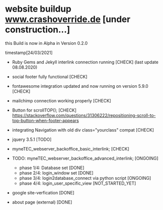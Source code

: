 # website buildup www.crashoverride.de [under construction...]

this Build is now in Alpha in Version 0.2.0

timestamp[24/03/2021]

- Ruby Gems and Jekyll interlink connection running [CHECK] (last update 08.08.2020)

- social footer fully functional [CHECK]

- fontawesome integration updated and now running on version 5.9.0 [CHECK]

- mailchimp connection working properly [CHECK]

- Button for scrollTOP(); [CHECK]
https://stackoverflow.com/questions/31306222/repositioning-scroll-to-top-button-when-footer-appears

- integrating Navigation with old div class="yourclass" compat [CHECK]

- jquery 3.5.1 [TODO]

- myneTEC_webserver_backoffice_basic_interlink; [CHECK]
- TODO: myneTEC_webserver_backoffice_advanced_interlink; [ONGOING] 
   - phase 1/4: Database set [DONE]
   - phase 2/4: login_window set [DONE]
   - phase 3/4: login2database_connect via python script [ONGOING]
   - phase 4/4: login_user_specific_view [NOT_STARTED_YET]
   
- google site-verfication [DONE]

- about page (external) [DONE]


